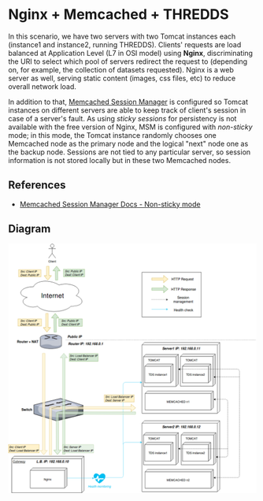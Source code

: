 # Nginx + Memcached + THREDDS #

In this scenario, we have two servers with two Tomcat instances each (instance1 and instance2, running THREDDS). Clients' requests are load balanced at Application Level (L7 in OSI model) using __Nginx__, 
discriminating the URI to select which pool of servers redirect the request to (depending on, for example, the collection of datasets requested). Nginx is a web server as well, serving static content
(images, css files, etc) to reduce overall network load.

In addition to that, [Memcached Session Manager](https://github.com/magro/memcached-session-manager) is configured so Tomcat instances on different servers are able to keep track of client's session in 
case of a server's fault. As using _sticky sessions_ for persistency is not available with the free version of Nginx, MSM is configured with _non-sticky_ mode; in this mode, the Tomcat instance randomly 
chooses one Memcached node as the primary node and the logical "next" node  one as the backup node. Sessions are not tied to any particular server, so session information is not stored locally but in 
these two Memcached nodes.

## References ##
* [Memcached Session Manager Docs - Non-sticky mode](https://github.com/magro/memcached-session-manager/wiki/FAQ#how-are-sessions-stored-in-memcached-in-non-sticky-mode)

## Diagram ##
![Diagram nginx_memcached](./nginx_memcached_diagram.png)
